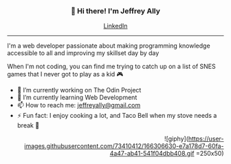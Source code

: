 
<h3 align="center">👋 Hi there! I'm Jeffrey Ally</h3>
<p align="center">
  <a href="https://www.linkedin.com/in/jeffrey-ally">LinkedIn</a>
</p>





---
I'm a web developer passionate about making programming knowledge accessible to all and improving my skillset day by day

When I'm not coding, you can find me trying to catch up on a list of SNES games that I never got to play as a kid :video_game:




   
- 🔭 I’m currently working on The Odin Project
- 🌱 I’m currently learning Web Development
- 📫 How to reach me: jeffreyally@gmail.com
- ⚡ Fun fact: I enjoy cooking a lot, and Taco Bell when my stove needs a break 	:taco: <p align="right">![giphy](https://user-images.githubusercontent.com/73410412/166306630-e7a178d7-60fa-4a47-ab41-541f04dbb408.gif =250x50)</p>



